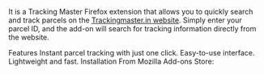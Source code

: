 It is a Tracking Master Firefox extension that allows you to quickly search and track parcels on the <a href="https://trackingmaster.in/">Trackingmaster.in website</a>. Simply enter your parcel ID, and the add-on will search for tracking information directly from the website.

Features
Instant parcel tracking with just one click.
Easy-to-use interface.
Lightweight and fast.
Installation
From Mozilla Add-ons Store:
